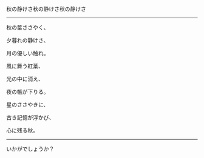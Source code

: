 
秋の静けさ秋の静けさ秋の静けさ

---

秋の葉ささやく、

夕暮れの静けさ、

月の優しい触れ。

風に舞う紅葉、

光の中に消え、

夜の帳が下りる。

星のささやきに、

古き記憶が浮かび、

心に残る秋。

---

いかがでしょうか？
